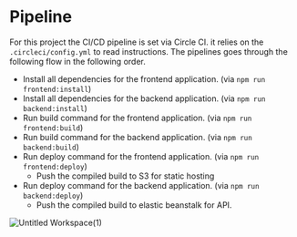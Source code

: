 # Pipeline

For this project the CI/CD pipeline is set via Circle CI. it relies on the `.circleci/config.yml` to read instructions.
The pipelines goes through the following flow in the following order.

- Install all dependencies for the frontend application. (via `npm run frontend:install`)
- Install all dependencies for the backend application. (via `npm run backend:install`)
- Run build command for the frontend application. (via `npm run frontend:build`)
- Run build command for the backend application. (via `npm run backend:build`)
- Run deploy command for the frontend application. (via `npm run frontend:deploy`)
  - Push the compiled build to S3 for static hosting
- Run deploy command for the backend application. (via `npm run backend:deploy`)
  - Push the compiled build to elastic beanstalk for API.

![Untitled Workspace(1)](https://user-images.githubusercontent.com/11636916/165163851-62bdc760-27c3-4fe6-896c-56f02eb985a9.png)
